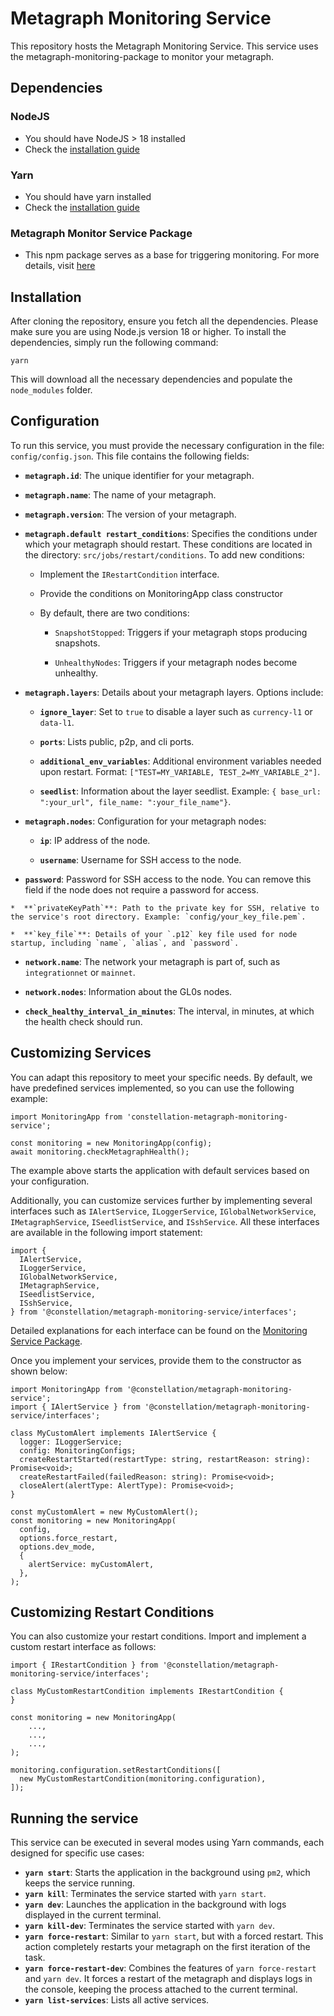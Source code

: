 # Metagraph Monitoring Service

This repository hosts the Metagraph Monitoring Service. This service uses the metagraph-monitoring-package to monitor your metagraph.

## Dependencies

### NodeJS
* You should have NodeJS > 18 installed
* Check the [installation guide](https://nodejs.org/en/download/package-manager)

### Yarn
* You should have yarn installed
* Check the [installation guide](https://classic.yarnpkg.com/lang/en/docs/install)

### Metagraph Monitor Service Package
* This npm package serves as a base for triggering monitoring. For more details, visit [here](https://github.com/Constellation-Labs/metagraph-monitoring-service-package)  
 
## Installation
After cloning the repository, ensure you fetch all the dependencies. Please make sure you are using Node.js version 18 or higher. To install the dependencies, simply run the following command:

`yarn`  

This will download all the necessary dependencies and populate the `node_modules` folder.

## Configuration

To run this service, you must provide the necessary configuration in the file: `config/config.json`. This file contains the following fields:

*  **`metagraph.id`**: The unique identifier for your metagraph.

*  **`metagraph.name`**: The name of your metagraph.

*  **`metagraph.version`**: The version of your metagraph.

*  **`metagraph.default restart_conditions`**: Specifies the conditions under which your metagraph should restart. These conditions are located in the directory: `src/jobs/restart/conditions`. To add new conditions:

	* Implement the `IRestartCondition` interface.

	* Provide the conditions on MonitoringApp class constructor

	* By default, there are two conditions:

		*  `SnapshotStopped`: Triggers if your metagraph stops producing snapshots.

		*  `UnhealthyNodes`: Triggers if your metagraph nodes become unhealthy.

*  **`metagraph.layers`**: Details about your metagraph layers. Options include:
	
	*  **`ignore_layer`**: Set to `true` to disable a layer such as `currency-l1` or `data-l1`.

	*  **`ports`**: Lists public, p2p, and cli ports.

	*  **`additional_env_variables`**: Additional environment variables needed upon restart. Format: `["TEST=MY_VARIABLE, TEST_2=MY_VARIABLE_2"]`.

	*  **`seedlist`**: Information about the layer seedlist. Example: `{ base_url: ":your_url", file_name: ":your_file_name"}`.

*  **`metagraph.nodes`**: Configuration for your metagraph nodes:
	
	*  **`ip`**: IP address of the node.

	*  **`username`**: Username for SSH access to the node.
	
  *  **`password`**: Password for SSH access to the node. You can remove this field if the node does not require a password for access.

	*  **`privateKeyPath`**: Path to the private key for SSH, relative to the service's root directory. Example: `config/your_key_file.pem`.

	*  **`key_file`**: Details of your `.p12` key file used for node startup, including `name`, `alias`, and `password`.

*  **`network.name`**: The network your metagraph is part of, such as `integrationnet` or `mainnet`.

*  **`network.nodes`**: Information about the GL0s nodes.

*  **`check_healthy_interval_in_minutes`**: The interval, in minutes, at which the health check should run.


## Customizing Services

You can adapt this repository to meet your specific needs. By default, we have predefined services implemented, so you can use the following example:


```
import MonitoringApp from 'constellation-metagraph-monitoring-service';

const monitoring = new MonitoringApp(config);
await monitoring.checkMetagraphHealth();
```

The example above starts the application with default services based on your configuration.

Additionally, you can customize services further by implementing several interfaces such as `IAlertService`, `ILoggerService`, `IGlobalNetworkService`, `IMetagraphService`, `ISeedlistService`, and `ISshService`. All these interfaces are available in the following import statement:

```
import {
  IAlertService,
  ILoggerService,
  IGlobalNetworkService,
  IMetagraphService,
  ISeedlistService,
  ISshService,
} from '@constellation/metagraph-monitoring-service/interfaces';
``` 

Detailed explanations for each interface can be found on the [Monitoring Service Package](https://github.com/Constellation-Labs/metagraph-monitoring-service-package).

Once you implement your services, provide them to the constructor as shown below:
```
import MonitoringApp from '@constellation/metagraph-monitoring-service';
import { IAlertService } from '@constellation/metagraph-monitoring-service/interfaces';

class MyCustomAlert implements IAlertService {
  logger: ILoggerService;
  config: MonitoringConfigs;
  createRestartStarted(restartType: string, restartReason: string): Promise<void>;
  createRestartFailed(failedReason: string): Promise<void>;
  closeAlert(alertType: AlertType): Promise<void>;
}

const myCustomAlert = new MyCustomAlert();
const monitoring = new MonitoringApp(
  config,
  options.force_restart,
  options.dev_mode,
  {
    alertService: myCustomAlert,
  },
);
```
## Customizing Restart Conditions

You can also customize your restart conditions. Import and implement a custom restart interface as follows:
```
import { IRestartCondition } from '@constellation/metagraph-monitoring-service/interfaces';

class MyCustomRestartCondition implements IRestartCondition {
}

const monitoring = new MonitoringApp(
    ...,
    ...,
    ...,
);

monitoring.configuration.setRestartConditions([
  new MyCustomRestartCondition(monitoring.configuration),
]);

```

## Running the service
This service can be executed in several modes using Yarn commands, each designed for specific use cases:
-   **`yarn start`**: Starts the application in the background using `pm2`, which keeps the service running.
-   **`yarn kill`**: Terminates the service started with `yarn start`.
-   **`yarn dev`**: Launches the application in the background with logs displayed in the current terminal.
-   **`yarn kill-dev`**: Terminates the service started with `yarn dev`.
-   **`yarn force-restart`**: Similar to `yarn start`, but with a forced restart. This action completely restarts your metagraph on the first iteration of the task.
-   **`yarn force-restart-dev`**: Combines the features of `yarn force-restart` and `yarn dev`. It forces a restart of the metagraph and displays logs in the console, keeping the process attached to the current terminal.
-   **`yarn list-services`**: Lists all active services.